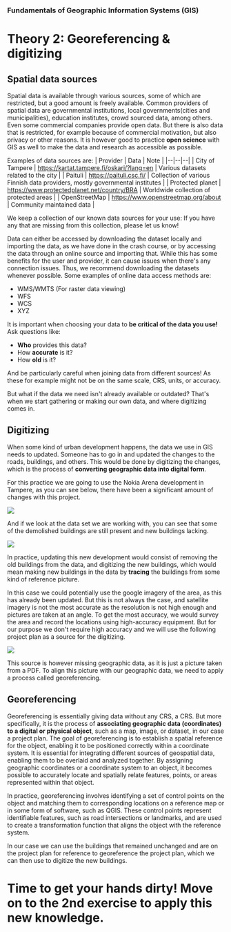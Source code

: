 ### Fundamentals of Geographic Information Systems (GIS)

# Theory 2: Georeferencing & digitizing

## Spatial data sources

Spatial data is available through various sources, some of which are restricted, but a good amount is freely available. Common providers of spatial data are governmental institutions, local governments(cities and municipalities), education institutes, crowd sourced data, among others. Even some commercial companies provide open data. But there is also data that is restricted, for example because of commercial motivation, but also privacy or other reasons. It is however good to practice **open science** with GIS as well to make the data and research as accessible as possible.   

Examples of data sources are:
| Provider | Data | Note |
|--|--|--|
| City of Tampere | https://kartat.tampere.fi/oskari/?lang=en | Various datasets related to the city |
| Paituli | https://paituli.csc.fi/ | Collection of various Finnish data providers, mostly governmental institutes |
| Protected planet | https://www.protectedplanet.net/country/BRA | Worldwide collection of protected areas  |
| OpenStreetMap | https://www.openstreetmap.org/about | Community maintained data |

We keep a collection of our known data sources for your use: 
If you have any that are missing from this collection, please let us know! 

Data can either be accessed by downloading the dataset locally and importing the data, as we have done in the crash course, or by accessing the data through an online source and importing that. While this has some benefits for the user and provider, it can cause issues when there's any connection issues. Thus, we recommend downloading the datasets whenever possible. Some examples of online data access methods are:
- WMS/WMTS (For raster data viewing)
- WFS
- WCS
- XYZ

It is important when choosing your data to **be critical of the data you use!** Ask questions like:
- **Who** provides this data?
- How **accurate** is it?
- How **old** is it?

And be particularly careful when joining data from different sources! As these for example might not be on the same scale, CRS, units, or accuracy. 

But what if the data we need isn't already available or outdated? That's when we start gathering or making our own data, and where digitizing comes in.  

## Digitizing

When some kind of urban development happens, the data we use in GIS needs to updated. Someone has to go in and updated the changes to the roads, buildings, and others. This would be done by digitizing the changes, which is the process of **converting geographic data into digital form**. 

For this practice we are going to use the Nokia Arena development in Tampere, as you can see below, there have been a significant amount of changes with this project.

![](https://raw.githubusercontent.com/rowan8k/fundamentals-of-gis/master/Assets/21_Theory/GIS_theory1_example.png)

And if we look at the data set we are working with, you can see that some of the demolished buildings are still present and new buildings lacking. 

![](https://raw.githubusercontent.com/rowan8k/fundamentals-of-gis/master/Assets/21_Theory/QGIS_theory1_nokia_outdated.png)

In practice, updating this new development would consist of removing the old buildings from the data, and digitizing the new buildings, which would mean making new buildings in the data by **tracing** the buildings from some kind of reference picture. 

In this case we could potentially use the google imagery of the area, as this has already been updated. But this is not always the case, and satellite imagery is not the most accurate as the resolution is not high enough and pictures are taken at an angle. To get the most accuracy, we would survey the area and record the locations using high-accuracy equipment. But for our purpose we don't require high accuracy and we will use the following project plan as a source for the digitizing. 

![](https://raw.githubusercontent.com/rowan8k/fundamentals-of-gis/master/Assets/21_Theory/GIS_theory1_plan.png)

This source is however missing geographic data, as it is just a picture taken from a PDF. To align this picture with our geographic data, we need to apply a process called georeferencing. 

## Georeferencing

Georeferencing is essentially giving data without any CRS, a CRS. But more specifically, it is the process of **associating geographic data (coordinates) to a digital or physical object**, such as a map, image, or dataset, in our case a project plan. The goal of georeferencing is to establish a spatial reference for the object, enabling it to be positioned correctly within a coordinate system. It is essential for integrating different sources of geospatial data, enabling them to be overlaid and analyzed together. By assigning geographic coordinates or a coordinate system to an object, it becomes possible to accurately locate and spatially relate features, points, or areas represented within that object.

In practice, georeferencing involves identifying a set of control points on the object and matching them to corresponding locations on a reference map or in some form of software, such as QGIS. These control points represent identifiable features, such as road intersections or landmarks, and are used to create a transformation function that aligns the object with the reference system.

In our case we can use the buildings that remained unchanged and are on the project plan for reference to georeference the project plan, which we can then use to digitize the new buildings. 

# Time to get your hands dirty! Move on to the 2nd exercise to apply this new knowledge.

<!--stackedit_data:
eyJkaXNjdXNzaW9ucyI6eyJvSmFOSlZwYTFCeDRmd2tpIjp7In
RleHQiOiJXZSBrZWVwIGEgY29sbGVjdGlvbiBvZiBvdXIga25v
d24gZGF0YSBzb3VyY2VzIGZvciB5b3VyIHVzZToiLCJzdGFydC
I6MTE5MywiZW5kIjoxMjUzfSwiRWNrMTBRamsyUnJDcG1KciI6
eyJzdGFydCI6MTExMCwiZW5kIjoxMTIzLCJ0ZXh0IjoiT3Blbl
N0cmVldE1hcCJ9LCIyRGlLN3dNc240eVNNWGphIjp7InN0YXJ0
IjoxNjU3LCJlbmQiOjE2NjgsInRleHQiOiJkb3dubG9hZGluZy
J9LCI1UHlscWNNVWkwdWQxR2pWIjp7InN0YXJ0Ijo0MjE5LCJl
bmQiOjQyMzMsInRleHQiOiJHZW9yZWZlcmVuY2luZyJ9fSwiY2
9tbWVudHMiOnsiaHd5QjlzV25LcW95OHJGVyI6eyJkaXNjdXNz
aW9uSWQiOiJvSmFOSlZwYTFCeDRmd2tpIiwic3ViIjoiZ2g6ND
AzMDQ3ODgiLCJ0ZXh0IjoiQWRkIGxpbmsiLCJjcmVhdGVkIjox
Njg2MzAzODExOTU1fSwiWm9pN2w5V1NLeEcybEd6QSI6eyJkaX
NjdXNzaW9uSWQiOiJFY2sxMFFqazJSckNwbUpyIiwic3ViIjoi
Z2g6MjIxNjgxNTciLCJ0ZXh0IjoiaHR0cHM6Ly93d3cubmF0dX
JhbGVhcnRoZGF0YS5jb20vIGlzIGEgbmljZSBvbmUsIHRvbyIs
ImNyZWF0ZWQiOjE2ODY3MzExMjYzMTR9LCJzSE1JNWRDVDZGYk
5hQVNvIjp7ImRpc2N1c3Npb25JZCI6IjJEaUs3d01zbjR5U01Y
amEiLCJzdWIiOiJnaDoyMjE2ODE1NyIsInRleHQiOiJkb3dubG
9hZGluZyBhbmQgc2F2aW5nIGxvY2FsbHk/IiwiY3JlYXRlZCI6
MTY4NjczMTE2NDQ3NH0sIlhRNHdQdDI2Y3VITnJLdHgiOnsiZG
lzY3Vzc2lvbklkIjoiNVB5bHFjTVVpMHVkMUdqViIsInN1YiI6
ImdoOjIyMTY4MTU3IiwidGV4dCI6IlRoaXMgdGhlb3J5IHJlYW
RzIGEgbGl0dGxlIG1vcmUgbGlrZSBhbiBleGVyY2lzZS4gSWYg
cG9zc2libGUsIEkgd291bGQgdXNlIHRoaXMgb3Bwb3J0dW5pdH
kgdG8gcHJvdmlkZSBtb3JlIGJhY2tncm91bmQgb24gZ2VvZ3Jh
cGhpYyBjb29yZGluYXRlIHN5c3RlbXMsIHByb2plY3RlZCBjb2
9yZGluYXRlIHN5c3RlbXMsIGFuZCBhIGZldyBzZW50ZW5jZXMg
YWJvdXQgaG93IEdJUyB0b29scyBzaG91bGQgYmUgYWJsZSB0by
B0cmFuc2Zvcm0gYmV0d2VlbiB0aGVtLiIsImNyZWF0ZWQiOjE2
ODY3MzEzNjIyNTh9fSwiaGlzdG9yeSI6WzE0MDU1NzUwNDYsNT
Y2NDA0NTQ0LDczNjQ5Mzk3NCwxMDkyNDMzNzA1XX0=
-->